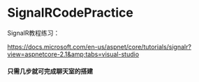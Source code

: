 # SignalRCodePractice

SignalR教程练习：

https://docs.microsoft.com/en-us/aspnet/core/tutorials/signalr?view=aspnetcore-2.1&amp;tabs=visual-studio

####  只需几步就可完成聊天室的搭建


